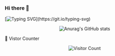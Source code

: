 ### Hi there 👋

<!--
**HavenTong/HavenTong** is a ✨ _special_ ✨ repository because its `README.md` (this file) appears on your GitHub profile.

Here are some ideas to get you started:

- 🔭 I’m currently working on ...
- 🌱 I’m currently learning ...
- 👯 I’m looking to collaborate on ...
- 🤔 I’m looking for help with ...
- 💬 Ask me about ...
- 📫 How to reach me: ...
- 😄 Pronouns: ...
- ⚡ Fun fact: ...
-->

[![Typing SVG](https://readme-typing-svg.herokuapp.com?font=Brush+Script+MT&size=40&center=true&multiline=true&width=1000&height=60&lines=The+essential+thing+in+life+is+not+conquering+but+fighting+well+.)](https://git.io/typing-svg)

<div align="center"><img src="https://github-readme-stats.vercel.app/api?username=HavenTong&amp;show_icons=true&amp;theme=tokyonight&amg;hide_border=true" alt="Anurag's GitHub stats" /></div>



🤔 Vistor Counter

<div align="center"><img src="https://profile-counter.glitch.me/HavenTong/count.svg" alt="Visitor Count" style="zoom:100%;" /></div>
